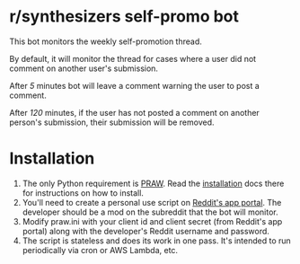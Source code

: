 # r/synthesizers self-promo bot

This bot monitors the weekly self-promotion thread. 

By default, it will monitor the thread for cases where a user did not comment on another user's submission.

After *5* minutes bot will leave a comment warning the user to post a comment.

After *120* minutes, if the user has not posted a comment on another person's submission, their submission will be removed.

# Installation

1. The only Python requirement is [PRAW](https://praw.readthedocs.io/en/stable/). Read the [installation](https://praw.readthedocs.io/en/stable/getting_started/installation.html) docs there for instructions on how to install.
2. You'll need to create a personal use script on [Reddit's app portal](https://ssl.reddit.com/prefs/apps/). The developer should be a mod on the subreddit that the bot will monitor.
3. Modify praw.ini with your client id and client secret (from Reddit's app portal) along with the developer's Reddit username and password.
4. The script is stateless and does its work in one pass. It's intended to run periodically via cron or AWS Lambda, etc.
